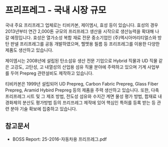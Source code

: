 # 프리프레그 - 국내 시장 규모


국내 주요 프리프레그 업체로는 티비카본, 제이엠시, 효성 등이 있습니다. 효성의 경우 2013년부터 연간 2,000톤 규모의 프리프레그 생산을 시작으로 생산능력을 확대해 나갈 예정입니다. 효성은 열가소성 복합 재료 전문 중소기업인 (주)엑시아머리티얼스와 방탄 판넬 프리프레그를 공동 개발하였으며, 헬멧용 필름 등 프리프레그를 이용한 다양한 제품도 생산하고 있습니다.


제이엠시는 2008년에 설립된 탄소섬유 생산 전문 기업으로 Hybrid 직물과 UD 직물 같은 고강도, 고탄성, 고 내열성의 산업용 섬유 직물 분야에 주력하고 있으며 기계 사업부를 두어 Prepreg 관련설비도 제작하고 있습니다.


티비카본은 1999년 설립되어 UD Prepreg, Carbon Fabric Prepreg, Glass Fiber Prepreg, Aramid Hybird Prepreg 등의 제품을 주력 생산하고 있습니다. 또한, 다축 프리프레그 시트 및 그 제조 방법, 전도성 섬유와 수지간 계면 물성 평가 방법, 합재료 내 경화제의 분산도 평가방법 등의 프리프레그 제작에 있어 핵심인 특허를 등록 받는 등 관련 분야 기술 확보에 집중하고 있습니다.


## 참고문서
- BOSS Report: 25-2016-자동차용 프리프레그.pdf
